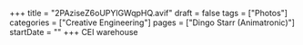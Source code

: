 +++
title = "2PAziseZ6oUPYlGWqpHQ.avif"
draft = false
tags = ["Photos"]
categories = ["Creative Engineering"]
pages = ["Dingo Starr (Animatronic)"]
startDate = ""
+++
CEI warehouse
